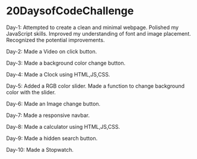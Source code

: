 # 20DaysofCodeChallenge
Day-1: 
Attempted to create a clean and minimal webpage.
Polished my JavaScript skills.
Improved my understanding of font and image placement.
Recognized the potential improvements.

Day-2:
Made a Video on click button.

Day-3:
Made a background color change button.

Day-4:
Made a Clock using HTML,JS,CSS.

Day-5:
Added a RGB color slider. Made a function to change background color with the slider.

Day-6:
Made an Image change button.

Day-7:
Made a responsive navbar.

Day-8:
Made a calculator using HTML,JS,CSS.

Day-9:
Made a hidden search button.

Day-10:
Made a Stopwatch.
